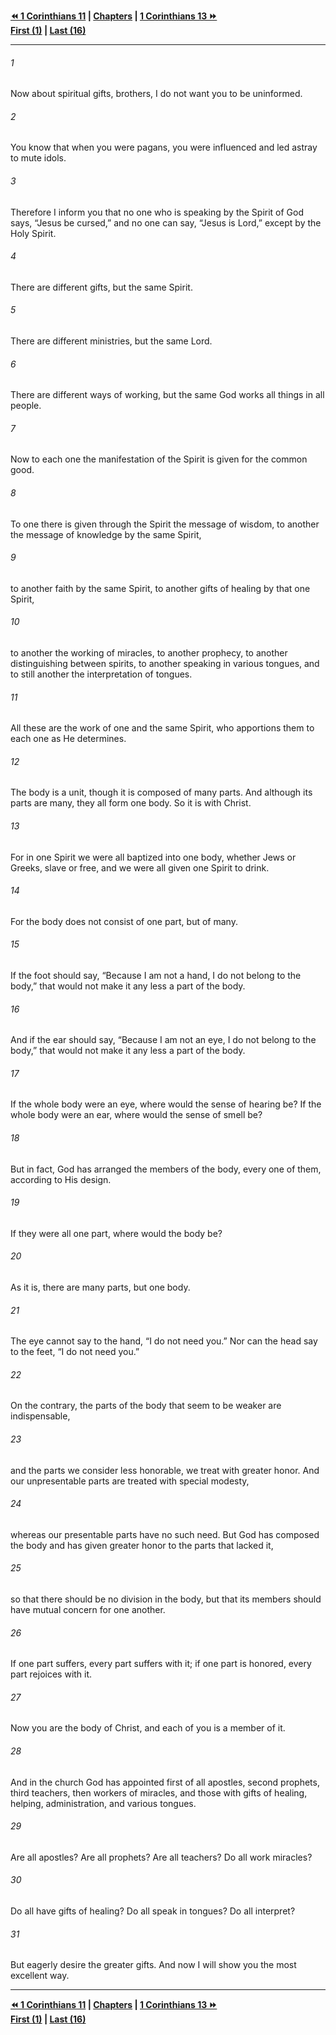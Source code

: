   
**[⏪ 1 Corinthians 11](./1%20Corinthians%2011.md) | [Chapters](./_index.md) | [1 Corinthians 13 ⏩](./1%20Corinthians%2013.md)**  
**[First (1)](./1%20Corinthians%201.md) | [Last (16)](./1%20Corinthians%2016.md)**  
  
---  
  
###### 1  
Now about spiritual gifts, brothers, I do not want you to be uninformed.  
  
###### 2  
You know that when you were pagans, you were influenced and led astray to mute idols.  
  
###### 3  
Therefore I inform you that no one who is speaking by the Spirit of God says, “Jesus be cursed,” and no one can say, “Jesus is Lord,” except by the Holy Spirit.  
  
###### 4  
There are different gifts, but the same Spirit.  
  
###### 5  
There are different ministries, but the same Lord.  
  
###### 6  
There are different ways of working, but the same God works all things in all people.  
  
###### 7  
Now to each one the manifestation of the Spirit is given for the common good.  
  
###### 8  
To one there is given through the Spirit the message of wisdom, to another the message of knowledge by the same Spirit,  
  
###### 9  
to another faith by the same Spirit, to another gifts of healing by that one Spirit,  
  
###### 10  
to another the working of miracles, to another prophecy, to another distinguishing between spirits, to another speaking in various tongues, and to still another the interpretation of tongues.  
  
###### 11  
All these are the work of one and the same Spirit, who apportions them to each one as He determines.  
  
###### 12  
The body is a unit, though it is composed of many parts. And although its parts are many, they all form one body. So it is with Christ.  
  
###### 13  
For in one Spirit we were all baptized into one body, whether Jews or Greeks, slave or free, and we were all given one Spirit to drink.  
  
###### 14  
For the body does not consist of one part, but of many.  
  
###### 15  
If the foot should say, “Because I am not a hand, I do not belong to the body,” that would not make it any less a part of the body.  
  
###### 16  
And if the ear should say, “Because I am not an eye, I do not belong to the body,” that would not make it any less a part of the body.  
  
###### 17  
If the whole body were an eye, where would the sense of hearing be? If the whole body were an ear, where would the sense of smell be?  
  
###### 18  
But in fact, God has arranged the members of the body, every one of them, according to His design.  
  
###### 19  
If they were all one part, where would the body be?  
  
###### 20  
As it is, there are many parts, but one body.  
  
###### 21  
The eye cannot say to the hand, “I do not need you.” Nor can the head say to the feet, “I do not need you.”  
  
###### 22  
On the contrary, the parts of the body that seem to be weaker are indispensable,  
  
###### 23  
and the parts we consider less honorable, we treat with greater honor. And our unpresentable parts are treated with special modesty,  
  
###### 24  
whereas our presentable parts have no such need. But God has composed the body and has given greater honor to the parts that lacked it,  
  
###### 25  
so that there should be no division in the body, but that its members should have mutual concern for one another.  
  
###### 26  
If one part suffers, every part suffers with it; if one part is honored, every part rejoices with it.  
  
###### 27  
Now you are the body of Christ, and each of you is a member of it.  
  
###### 28  
And in the church God has appointed first of all apostles, second prophets, third teachers, then workers of miracles, and those with gifts of healing, helping, administration, and various tongues.  
  
###### 29  
Are all apostles? Are all prophets? Are all teachers? Do all work miracles?  
  
###### 30  
Do all have gifts of healing? Do all speak in tongues? Do all interpret?  
  
###### 31  
But eagerly desire the greater gifts. And now I will show you the most excellent way.  
  
  
---  
  
**[⏪ 1 Corinthians 11](./1%20Corinthians%2011.md) | [Chapters](./_index.md) | [1 Corinthians 13 ⏩](./1%20Corinthians%2013.md)**  
**[First (1)](./1%20Corinthians%201.md) | [Last (16)](./1%20Corinthians%2016.md)**  
  
